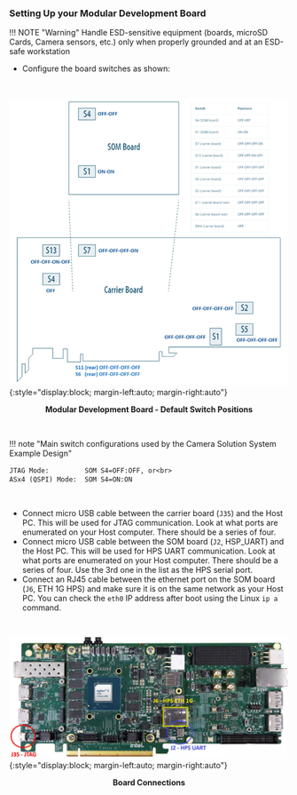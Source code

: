 ### **Setting Up your Modular Development Board**

!!! NOTE "Warning"
    Handle ESD-sensitive equipment (boards, microSD Cards, Camera sensors, etc.) only when properly grounded and at an ESD-safe workstation

* Configure the board switches as shown:

<br>

![board-1](../common/images/board-1.png){:style="display:block; margin-left:auto; margin-right:auto"}
<center markdown="1">

**Modular Development Board - Default Switch Positions**
</center>
<br>

!!! note "Main switch configurations used by the Camera Solution System Example Design"

    JTAG Mode:         SOM S4=OFF:OFF, or<br>
    ASx4 (QSPI) Mode:  SOM S4=ON:ON

<br>

* Connect micro USB cable between the carrier board (`J35`) and the Host PC.
  This will be used for JTAG communication. Look at what ports are enumerated
  on your Host computer. There should be a series of four.
* Connect micro USB cable between the SOM board (`J2`, HSP_UART) and the Host
  PC. This will be used for HPS UART communication. Look at what ports are
  enumerated on your Host computer. There should be a series of four. Use the
  3rd one in the list as the HPS serial port.
* Connect an RJ45 cable between the ethernet port on the SOM board (`J6`, ETH
  1G HPS) and make sure it is on the same network as your Host PC. You can
  check the `eth0` IP address after boot using the Linux `ip a` command.

<br>

![Agx-MDK-Conn](../common/images/Agx5-MDK-Conn.png){:style="display:block; margin-left:auto; margin-right:auto"}
<center markdown="1">

**Board Connections**
</center>
<br>
